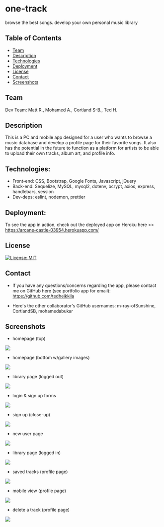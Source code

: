 # one-track
browse the best songs. develop your own personal music library

## Table of Contents

  - [Team](#team)
  - [Description](#description)
  - [Technologies](#technologies)
  - [Deployment](#deployment)
  - [License](#license)
  - [Contact](#contact)
  - [Screenshots](#screenshots)

   ## Team

  Dev Team: Matt R., Mohamed A., Cortland S-B., Ted H.
  
  ## Description

  This is a PC and mobile app designed for a user who wants to browse a music database and develop a profile page for their favorite songs. It also has the potential in the future to function as a platform for artists to be able to upload their own tracks, album art, and profile info. 
  
  ## Technologies:

  * Front-end: CSS, Bootstrap, Google Fonts, Javascript, jQuery
  * Back-end: Sequelize, MySQL, mysql2, dotenv, bcrypt, axios, express, handlebars, session
  * Dev-deps: eslint, nodemon, prettier

  ## Deployment:

  To see the app in action, check out the deployed app on Heroku here >> https://arcane-castle-03954.herokuapp.com/ 

  ## License
  
  [![License: MIT](https://img.shields.io/badge/License-MIT-yellow.svg)](https://opensource.org/licenses/MIT)
  
  ## Contact

  * If you have any questions/concerns regarding the app, please contact me on GitHub here (see portfolio app for email): https://github.com/tedheikkila

  * Here's the other collaborator's GitHub usernames: m-ray-ofSunshine, CortlandSB, mohamedabukar

## Screenshots

  * homepage (top)

  ![](./assets/proj2-1.png)

   * homepage (bottom w/gallery images)

  ![](./assets/proj2-2.png)

   * library page (logged out)

  ![](./assets/proj2-3.png)

  * login & sign up forms 

  ![](./assets/proj2-4.png)

  * sign up (close-up)

  ![](./assets/proj2-5.png)

  * new user page

  ![](./assets/proj2-6.png)

  * library page (logged in)

  ![](./assets/proj2-7.png)

   * saved tracks (profile page)

  ![](./assets/proj2-8.png)

  * mobile view (profile page)

  ![](./assets/proj2-9.png)

  * delete a track (profile page)

  ![](./assets/proj2-10.png)
